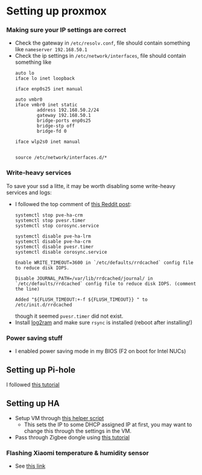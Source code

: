 # Setting up proxmox

### Making sure your IP settings are correct
- Check the gateway in `/etc/resolv.conf`, file should contain something like
  ```nameserver 192.168.50.1```
- Check the ip settings in `/etc/network/interfaces`, file should contain something like
  ```
  auto lo
  iface lo inet loopback
  
  iface enp0s25 inet manual
  
  auto vmbr0
  iface vmbr0 inet static
          address 192.168.50.2/24
          gateway 192.168.50.1
          bridge-ports enp0s25
          bridge-stp off
          bridge-fd 0
  
  iface wlp2s0 inet manual
  
  
  source /etc/network/interfaces.d/*
  ```
### Write-heavy services
To save your ssd a litte, it may be worth disabling some write-heavy services and logs:
- I followed the top comment of [this Reddit post](https://www.reddit.com/r/Proxmox/comments/1j4ehgq/is_there_any_way_to_tweak_the_system_to_make_ssds/):
  ```
  systemctl stop pve-ha-crm
  systemctl stop pvesr.timer
  systemctl stop corosync.service
  
  systemctl disable pve-ha-lrm
  systemctl disable pve-ha-crm
  systemctl disable pvesr.timer
  systemctl disable corosync.service
  
  Enable WRITE_TIMEOUT=3600 in `/etc/defaults/rrdcached` config file to reduce disk IOPS.
  
  Disable JOURNAL_PATH=/var/lib/rrdcached/journal/ in `/etc/defaults/rrdcached` config file to reduce disk IOPS. (comment the line)
  
  Added "${FLUSH_TIMEOUT:+-f ${FLUSH_TIMEOUT}} " to /etc/init.d/rrdcached
  ```
  though it seemed `pvesr.timer` did not exist.
- Install [log2ram](https://github.com/azlux/log2ram) and make sure `rsync` is installed (reboot after installing!)

### Power saving stuff
- I enabled power saving mode in my BIOS (F2 on boot for Intel NUCs)

## Setting up Pi-hole
I followed [this tutorial](https://www.naturalborncoder.com/2023/07/installing-pi-hole-on-proxmox/)

## Setting up HA
- Setup VM through [this helper script](https://tteck.github.io/Proxmox/#home-assistant-os-vm)
  - This sets the IP to some DHCP assigned IP at first, you may want to change this through the settings in the VM.
- Pass through Zigbee dongle using [this tutorial](https://smarthomescene.com/guides/how-to-passthrough-usb-devices-to-home-assistant-in-proxmox/)

### Flashing Xiaomi temperature & humidity sensor
- See [this link](https://www.zigbee2mqtt.io/devices/LYWSD03MMC.html)
